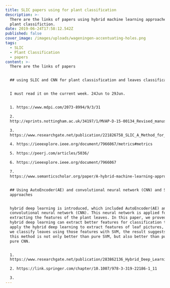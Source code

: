 ```yaml
---
title: SLIC papers using for plant classification
description: >-
  There are the links of papers using hybrid machine learning approaches for
  plant classifiction.
date: 2019-06-24T17:58:12.542Z
published: false
cover_image: /images/uploads/wageningen-accentuating-holes.png
tags:
  - SLIC
  - Plant Classification
  - papers
content: >-
  There are the links of papers 


  ## using SLIC and CNN for plant classisfication and leaves classification. 


  I must read it on the current week. 24Jun to 29Jun.


  1. https://www.mdpi.com/2073-8994/9/3/31

  2.
  http://eprints.nottingham.ac.uk/34197/1/MVAP-D-15-00134_Revised_manuscript.pdf

  3.
  https://www.researchgate.net/publication/221826758_SLIC_A_Method_for_Sequence-_and_Ligation-Independent_Cloning

  4. https://ieeexplore.ieee.org/document/7966067/metrics#metrics

  5. https://peerj.com/articles/5036/

  6. https://ieeexplore.ieee.org/document/7966067

  7.
  https://www.semanticscholar.org/paper/A-hybrid-machine-learning-approach-to-automatic-for-Yahata-Onishi/f0be59cebe9c67353f5e84fe3abdca4cc360f03b


  ## Using AutoEncoder(AE) and convolutional neural network (CNN) and SVM
  approaches


  hybrid deep learning is introduced, which included AutoEncoder(AE) and
  convolutional neural network (CNN). This neural network is applied for
  extracting the features of the plant leaves. In this paper, we proved that
  hybrid deep learning can extract better features for classification task. We
  apply the hybrid deep learning to extract features of leaf pictures, and then
  we classify leaves using those features with SVM, the result suggests that
  this method is not only better than pure SVM, but also better than pure AE and
  pure CNN.


  1.
  https://www.researchgate.net/publication/283862136_Hybrid_Deep_Learning_for_Plant_Leaves_Classification

  2. https://link.springer.com/chapter/10.1007/978-3-319-22186-1_11

  3.
---
```


